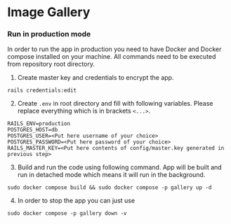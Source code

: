 # Image Gallery

### Run in production mode

In order to run the app in production you need to have Docker and Docker compose installed on your machine.
All commands need to be executed from repository root directory.

1. Create master key and credentials to encrypt the app.

```
rails credentials:edit
```

2. Create `.env` in root directory and fill with following variables.
Please replace everything which is in brackets `<...>`.

```
RAILS_ENV=production
POSTGRES_HOST=db
POSTGRES_USER=<Put here username of your choice>
POSTGRES_PASSWORD=<Put here password of your choice>
RAILS_MASTER_KEY=<Put here contents of config/master.key generated in previous step>
```

3. Build and run the code using following command. App will be built and run
 in detached mode which means it will run in the background.

```
sudo docker compose build && sudo docker compose -p gallery up -d
```

4. In order to stop the app you can just use

```
sudo docker compose -p gallery down -v
```

